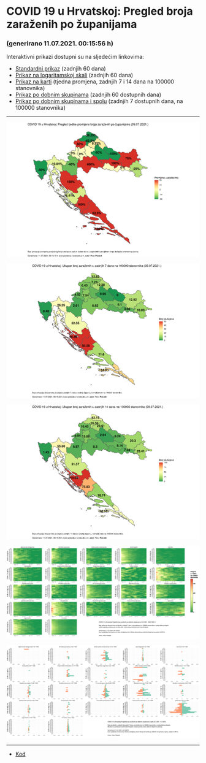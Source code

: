 # COVID 19 u Hrvatskoj: Pregled broja zaraženih po županijama

### (generirano 11.07.2021. 00:15:56 h)

Interaktivni prikazi dostupni su na sljedećim linkovima:

- [Standardni prikaz](html/index.html) (zadnjih 60 dana)
- [Prikaz na logaritamskoj skali](html/index_log.html) (zadnjih 60 dana)
- [Prikaz na karti](html/index_map.html) (tjedna promjena, zadnjih 7 i 14 dana na 100000 stanovnika)
- [Prikaz po dobnim skupinama](html/index_per_age.html) (zadnjih 60 dostupnih dana)
- [Prikaz po dobnim skupinama i spolu](html/index_pyramid.html) (zadnjih 7 dostupnih dana, na 100000 stanovnika)

-----

![](img/2021_07_09_map.png)

![](img/2021_07_09_map_7_day_per_100k.png)

![](img/2021_07_09_map_14_day_per_100k.png)

![](img/2021_07_09_per_age_group.png)

![](img/2021_07_09_pyramid.png)

-----

- [Kod](https://github.com/ppalasek/covid_plots_croatia)

